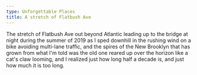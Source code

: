 ```yaml
---
type: Unforgettable Places
title: A stretch of Flatbush Ave
---
```


The stretch of Flatbush Ave out beyond Atlantic leading up to the bridge at night during the summer of 2019 as I sped downhill in the rushing wind on a bike avoiding multi-lane traffic, and the spires of the New Brooklyn that has grown from what I'm told was the old one reared up over the horizon like a cat's claw looming, and I realized just how long half a decade is, and just how much it is too long.
